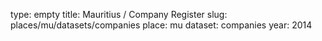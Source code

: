 type: empty
title: Mauritius / Company Register
slug: places/mu/datasets/companies
place: mu
dataset: companies
year: 2014
